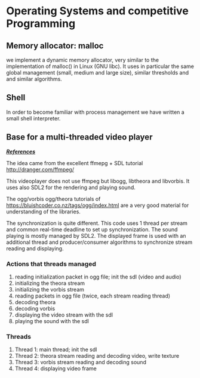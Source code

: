 # Operating Systems and competitive Programming 



## Memory allocator: malloc

we  implement a dynamic memory allocator, very similar to the implementation of malloc() in Linux (GNU libc). It uses in particular the same global management (small, medium and large size), similar thresholds and
and similar algorithms. 

## Shell

In order to become familiar with process management we have written a small shell interpreter.

## Base for a multi-threaded video player
***<u>References</u>***

The idea came from the excellent ffmepg + SDL tutorial
http://dranger.com/ffmpeg/ 

This videoplayer does not use ffmpeg but libogg, libtheora and libvorbis. It uses also SDL2 for the rendering and playing sound.

The ogg/vorbis ogg/theora tutorials of https://bluishcoder.co.nz/tags/ogg/index.html
are a very good material for understanding of the libraries.

The synchronization is quite different. This code uses 1 thread per stream and common real-time deadline to set up synchronization. The sound playing is mostly managed by SDL2. The displayed frame is used with an additional thread and producer/consumer algorithms to synchronize stream reading and displaying.

### Actions that threads managed ###

1. reading initialization packet in ogg file; init the sdl (video and audio)
2. initializing the theora stream
3. initializing the vorbis stream
4. reading packets in ogg file (twice, each stream reading thread) 
5. decoding theora
6. decoding vorbis
7. displaying the video stream with the sdl
8. playing the sound with the sdl

### Threads ###

1. Thread 1: main thread; init the sdl
2. Thread 2: theora stream reading and decoding video, write texture
3. Thread 3: vorbis stream reading and decoding sound
4. Thread 4: displaying video frame





